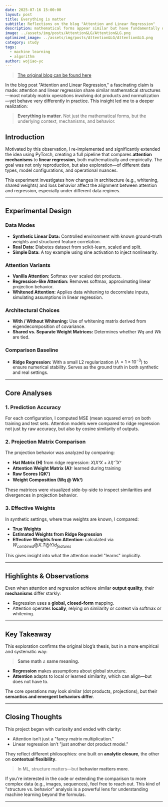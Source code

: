```yaml
---
date: 2025-07-16 15:00:00
layout: post
title: Everything is matter
subtitle: Reflections on the blog "Attention and Linear Regression"
description: mathematical forms appear similar but have fundamentally different meanings and essences
image: ../assets/img/posts/Attention&LG/Attention&LG.png
optimized_image: ../assets/img/posts/Attention&LG/Attention&LG.png
category: study
tags:
  - machine learning
  - algorithm
author: wojiao-yc
---
```


>[The original blog can be found here](https://c16mftang.github.io/attention.html)

In the blog post "Attention and Linear Regression," a fascinating claim is made: attention and linear regression share similar mathematical structures—most notably matrix operations involving dot products and normalization—yet behave very differently in practice. This insight led me to a deeper realization:

> **Everything is matter.** Not just the mathematical forms, but the underlying context, mechanisms, and behavior.

## Introduction

Motivated by this observation, I re-implemented and significantly extended the idea using PyTorch, creating a full pipeline that compares **attention mechanisms** to **linear regression**, both mathematically and empirically. The goal was not only reproduction, but also exploration—of different data types, model configurations, and operational nuances.

This experiment investigates how changes in architecture (e.g., whitening, shared weights) and loss behavior affect the alignment between attention and regression, especially under different data regimes.

---

## Experimental Design

### Data Modes

- **Synthetic Linear Data:** Controlled environment with known ground-truth weights and structured feature correlation.
- **Real Data:** Diabetes dataset from scikit-learn, scaled and split.
- **Simple Data:** A toy example using sine activation to inject nonlinearity.

### Attention Variants

- **Vanilla Attention:** Softmax over scaled dot products.
- **Regression-like Attention:** Removes softmax, approximating linear projection behavior.
- **Whitened Attention:** Applies data whitening to decorrelate inputs, simulating assumptions in linear regression.

### Architectural Choices

- **With / Without Whitening:** Use of whitening matrix derived from eigendecomposition of covariance.
- **Shared vs. Separate Weight Matrices:** Determines whether $Wq$ and $Wk$ are tied.

### Comparison Baseline

- **Ridge Regression:** With a small L2 regularization ($λ = 1 \times 10^{-3}$) to ensure numerical stability. Serves as the ground truth in both synthetic and real settings.

---

## Core Analyses

### 1. **Prediction Accuracy**

For each configuration, I computed MSE (mean squared error) on both training and test sets. Attention models were compared to ridge regression not just by raw accuracy, but also by cosine similarity of outputs.

### 2. **Projection Matrix Comparison**

The projection behavior was analyzed by comparing:

- **Hat Matrix (H)** from ridge regression: $X(XᵀX + λI)⁻¹Xᵀ$
- **Attention Weight Matrix (A):** learned during training
- **Raw Scores (QKᵀ)**
- **Weight Composition (Wq @ Wkᵀ)**

These matrices were visualized side-by-side to inspect similarities and divergences in projection behavior.

### 3. **Effective Weights**

In synthetic settings, where true weights are known, I compared:

- **True Weights**
- **Estimated Weights from Ridge Regression**
- **Effective Weights from Attention:** calculated via $W_{combined} @ X.T @ Y / d_{features}$

This gives insight into what the attention model "learns" implicitly.

---

## Highlights & Observations

Even when attention and regression achieve similar **output quality**, their **mechanisms** differ starkly:

- Regression uses a **global, closed-form** mapping.
- Attention operates **locally**, relying on similarity or context via softmax or whitening.

---

## Key Takeaway

This exploration confirms the original blog’s thesis, but in a more empirical and systematic way:

> **Same math ≠ same meaning.**

- **Regression** makes assumptions about global structure.
- **Attention** adapts to local or learned similarity, which can align—but does not have to.

The core operations may look similar (dot products, projections), but their **semantics and emergent behaviors differ**.

---

## Closing Thoughts

This project began with curiosity and ended with clarity:

- Attention isn’t just a "fancy matrix multiplication."
- Linear regression isn’t "just another dot product model."

They reflect different philosophies: one built on **analytic closure**, the other on **contextual flexibility**.

> In ML, structure matters—but **behavior matters more**.

If you're interested in the code or extending the comparison to more complex data (e.g., images, sequences), feel free to reach out. This kind of "structure vs. behavior" analysis is a powerful lens for understanding machine learning beyond the formulas.

---


